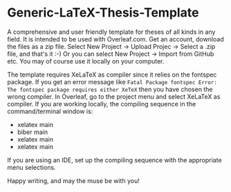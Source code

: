 # Generic-LaTeX-Thesis-Template
A comprehensive and user friendly template for theses of all kinds in any field. 
It is intended to be used with Overleaf.com. Get an account, download the files as a zip file. 
Select New Project -> Upload Projec -> Select a .zip file, and that's it :-)
Or you can select New Project -> Import from GitHub etc.
You may of course use it locally on your computer.

The template requires XeLaTeX as compiler since it relies on the fontspec package. 
If you get an error message like `Fatal Package fontspec Error: The fontspec package requires either XeTeX` then you have chosen the wrong compiler.
In Overleaf, go to the project menu and select XeLaTeX as compiler. 
If you are working locally, the compiling sequence in the command/terminal window is:
* xelatex main
* biber main
* xelatex main
* xelatex main

If you are using an IDE, set up the compiling sequence with the appropriate menu selections.

Happy writing, and may the muse be with you!
